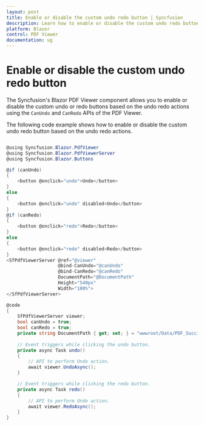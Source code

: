 ```yaml
---
layout: post
title: Enable or disable the custom undo redo button | Syncfusion
description: Learn how to enable or disable the custom undo redo button in Syncfusion Blazor PDF Viewer component and more.
platform: Blazor
control: PDF Viewer
documentation: ug
---
```


# Enable or disable the custom undo redo button

The Syncfusion's Blazor PDF Viewer component allows you to enable or disable the custom undo or redo buttons based on the undo redo actions using the `CanUndo` and `CanRedo` APIs of the PDF Viewer.

The following code example shows how to enable or disable the custom undo redo button based on the undo redo actions.

```csharp

@using Syncfusion.Blazor.PdfViewer
@using Syncfusion.Blazor.PdfViewerServer
@using Syncfusion.Blazor.Buttons

@if (canUndo)
{
    <button @onclick="undo">Undo</button>
}
else
{
    <button @onclick="undo" disabled>Undo</button>
}
@if (canRedo)
{
    <button @onclick="redo">Redo</button>
}
else
{
    <button @onclick="redo" disabled>Redo</button>
}
<SfPdfViewerServer @ref="@viewer"
                   @bind-CanUndo="@canUndo"
                   @bind-CanRedo="@canRedo"
                   DocumentPath="@DocumentPath"
                   Height="540px"
                   Width="100%">
</SfPdfViewerServer>

@code 
{
    SfPdfViewerServer viewer;
    bool canUndo = true;
    bool canRedo = true;
    private string DocumentPath { get; set; } = "wwwroot/Data/PDF_Succinctly.pdf";
    
    // Event triggers while clicking the undo button.
    private async Task undo()
    {
        // API to perform Undo action.
        await viewer.UndoAsync();
    }

    // Event triggers while clicking the redo button.
    private async Task redo()
    {
        // API to perform Undo action.
        await viewer.RedoAsync();
    }
}

```